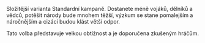 Složitější varianta Standardní kampaně. Dostanete méně vojáků, dělníků a
vědců, potěšit národy bude mnohem těžší, výzkum se stane pomalejším a
náročnějším a cizáci budou klást větší odpor.

Tato volba představuje velkou obtížnost a je doporučena zkušeným hráčům.